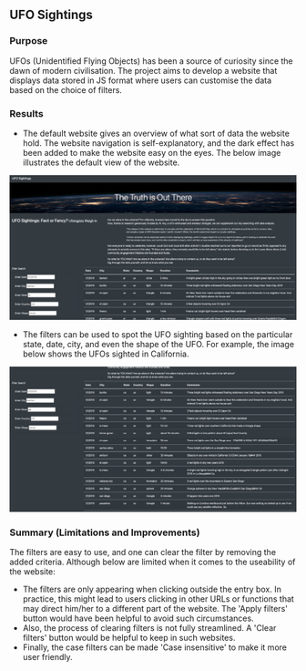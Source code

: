 ## **UFO Sightings**

### **Purpose**

UFOs (Unidentified Flying Objects) has been a source of curiosity since the dawn of modern civilisation. The project aims to develop a website that displays data stored in JS format where users can customise the data based on the choice of filters. 

### **Results**
- The default website gives an overview of what sort of data the website hold. The website navigation is self-explanatory, and the dark effect has been added to make the website easy on the eyes. The below image illustrates the default view of the website.

![](https://github.com/jaykansara2019/UFOs/blob/e1716d3d4f156d7c0d3de6b9c3ccd73c4770a86a/static/images/default_website_page.png)


- The filters can be used to spot the UFO sighting based on the particular state, date, city, and even the shape of the UFO. For example, the image below shows the UFOs sighted in California.

![](https://github.com/jaykansara2019/UFOs/blob/e1716d3d4f156d7c0d3de6b9c3ccd73c4770a86a/static/images/UFO_sigthing%20in%20CA.png)


### **Summary (Limitations and Improvements)**

The filters are easy to use, and one can clear the filter by removing the added criteria. Although below are limited when it comes to the useability of the website:

- The filters are only appearing when clicking outside the entry box. In practice, this might lead to users clicking in other URLs or functions that may direct him/her to a different part of the website. The 'Apply filters' button would have been helpful to avoid such circumstances.
- Also, the process of clearing filters is not fully streamlined. A 'Clear filters' button would be helpful to keep in such websites.
- Finally, the case filters can be made 'Case insensitive' to make it more user friendly.





